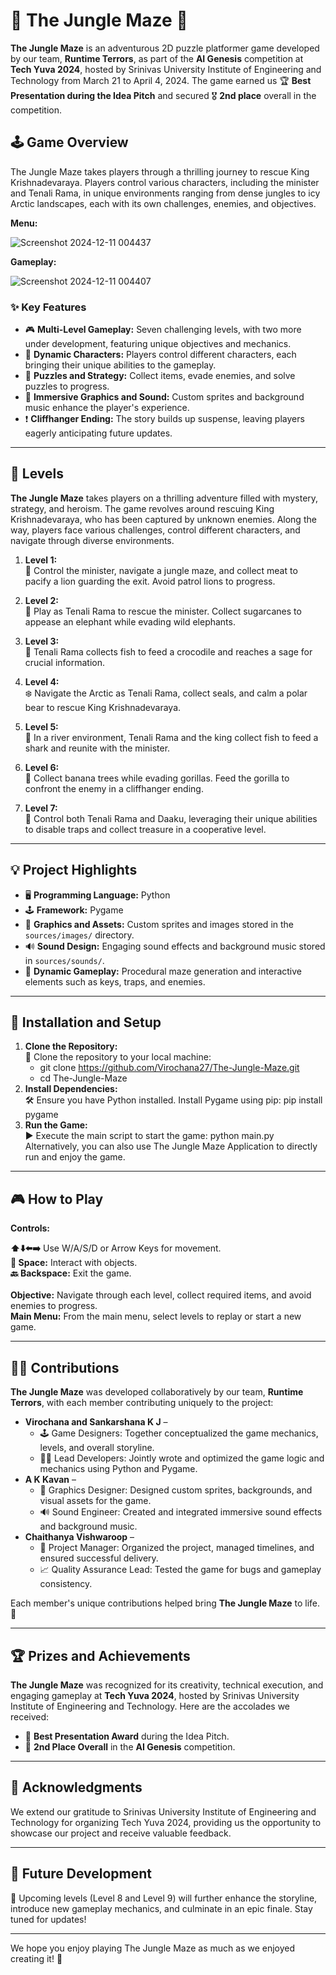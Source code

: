 # 🌴 The Jungle Maze 🌟

**The Jungle Maze** is an adventurous 2D puzzle platformer game developed by our team, **Runtime Terrors**, as part of the **AI Genesis** competition at **Tech Yuva 2024**, hosted by Srinivas University Institute of Engineering and Technology from March 21 to April 4, 2024. The game earned us 🏆 **Best Presentation during the Idea Pitch** and secured 🎖️ **2nd place** overall in the competition.

## 🕹️ Game Overview

The Jungle Maze takes players through a thrilling journey to rescue King Krishnadevaraya. Players control various characters, including the minister and Tenali Rama, in unique environments ranging from dense jungles to icy Arctic landscapes, each with its own challenges, enemies, and objectives.
<br>

**Menu:**

![Screenshot 2024-12-11 004437](https://github.com/user-attachments/assets/7d56a1fc-97a9-4c93-87c1-11a2ceb77b5c)
<br>

**Gameplay:**

![Screenshot 2024-12-11 004407](https://github.com/user-attachments/assets/f10dd823-6cce-4396-ab23-c5b7dd7364c8)


### ✨ Key Features
- 🎮 **Multi-Level Gameplay:** Seven challenging levels, with two more under development, featuring unique objectives and mechanics.
- 👥 **Dynamic Characters:** Players control different characters, each bringing their unique abilities to the gameplay.
- 🧩 **Puzzles and Strategy:** Collect items, evade enemies, and solve puzzles to progress.
- 🎨 **Immersive Graphics and Sound:** Custom sprites and background music enhance the player's experience.
- ❗ **Cliffhanger Ending:** The story builds up suspense, leaving players eagerly anticipating future updates.

---

## 🌟 Levels

**The Jungle Maze** takes players on a thrilling adventure filled with mystery, strategy, and heroism. The game revolves around rescuing King Krishnadevaraya, who has been captured by unknown enemies. Along the way, players face various challenges, control different characters, and navigate through diverse environments.
<br>

1. **Level 1:**  
   🦁 Control the minister, navigate a jungle maze, and collect meat to pacify a lion guarding the exit. Avoid patrol lions to progress.

2. **Level 2:**  
   🐘 Play as Tenali Rama to rescue the minister. Collect sugarcanes to appease an elephant while evading wild elephants.

3. **Level 3:**  
   🐊 Tenali Rama collects fish to feed a crocodile and reaches a sage for crucial information.

4. **Level 4:**  
   ❄️ Navigate the Arctic as Tenali Rama, collect seals, and calm a polar bear to rescue King Krishnadevaraya.

5. **Level 5:**  
   🌊 In a river environment, Tenali Rama and the king collect fish to feed a shark and reunite with the minister.

6. **Level 6:**  
   🦍 Collect banana trees while evading gorillas. Feed the gorilla to confront the enemy in a cliffhanger ending.

7. **Level 7:**  
   💎 Control both Tenali Rama and Daaku, leveraging their unique abilities to disable traps and collect treasure in a cooperative level.

---

## 💡 Project Highlights

- 🖥️ **Programming Language:** Python
- 🕹️ **Framework:** Pygame
- 🎨 **Graphics and Assets:** Custom sprites and images stored in the `sources/images/` directory.
- 🔊 **Sound Design:** Engaging sound effects and background music stored in `sources/sounds/`.
- 🌟 **Dynamic Gameplay:** Procedural maze generation and interactive elements such as keys, traps, and enemies.

---

## 🚀 Installation and Setup

1. **Clone the Repository:**  
   📂 Clone the repository to your local machine:<br>
     * git clone https://github.com/Virochana27/The-Jungle-Maze.git<br>
     * cd The-Jungle-Maze
2. **Install Dependencies:**<br>
   🛠️ Ensure you have Python installed. Install Pygame using pip:
   pip install pygame
3. **Run the Game:**<br>
   ▶️ Execute the main script to start the game:
   python main.py<br>
   Alternatively, you can also use The Jungle Maze Application to directly run and enjoy the game.

---
   
## 🎮 How to Play

**Controls:**

**⬆️⬇️⬅️➡️** Use W/A/S/D or Arrow Keys for movement.<br>
**🔲 Space:** Interact with objects.<br>
**🔙 Backspace:** Exit the game.<br><br>
**Objective:** Navigate through each level, collect required items, and avoid enemies to progress.<br>
**Main Menu:** From the main menu, select levels to replay or start a new game.

---

## 👨‍💻 Contributions
**The Jungle Maze** was developed collaboratively by our team, **Runtime Terrors**, with each member contributing uniquely to the project:

- **Virochana and Sankarshana K J** –
  * 🕹️ Game Designers: Together conceptualized the game mechanics, levels, and overall storyline.  
  * 👨‍💻 Lead Developers: Jointly wrote and optimized the game logic and mechanics using Python and Pygame.
- **A K Kavan** –
  * 🎨 Graphics Designer: Designed custom sprites, backgrounds, and visual assets for the game.
  * 🔊 Sound Engineer: Created and integrated immersive sound effects and background music.
- **Chaithanya Vishwaroop** –
  * 📜 Project Manager: Organized the project, managed timelines, and ensured successful delivery.
  * 📈 Quality Assurance Lead: Tested the game for bugs and gameplay consistency.

Each member's unique contributions helped bring **The Jungle Maze** to life. 💪

---

## 🏆 Prizes and Achievements

**The Jungle Maze** was recognized for its creativity, technical execution, and engaging gameplay at **Tech Yuva 2024**, hosted by Srinivas University Institute of Engineering and Technology. Here are the accolades we received:

- 🥇 **Best Presentation Award** during the Idea Pitch.
- 🥈 **2nd Place Overall** in the **AI Genesis** competition.

---

## 🙏 Acknowledgments
We extend our gratitude to Srinivas University Institute of Engineering and Technology for organizing Tech Yuva 2024, providing us the opportunity to showcase our project and receive valuable feedback.

---

## 🌟 Future Development
📜 Upcoming levels (Level 8 and Level 9) will further enhance the storyline, introduce new gameplay mechanics, and culminate in an epic finale. Stay tuned for updates!

---

We hope you enjoy playing The Jungle Maze as much as we enjoyed creating it! 🎉
   
